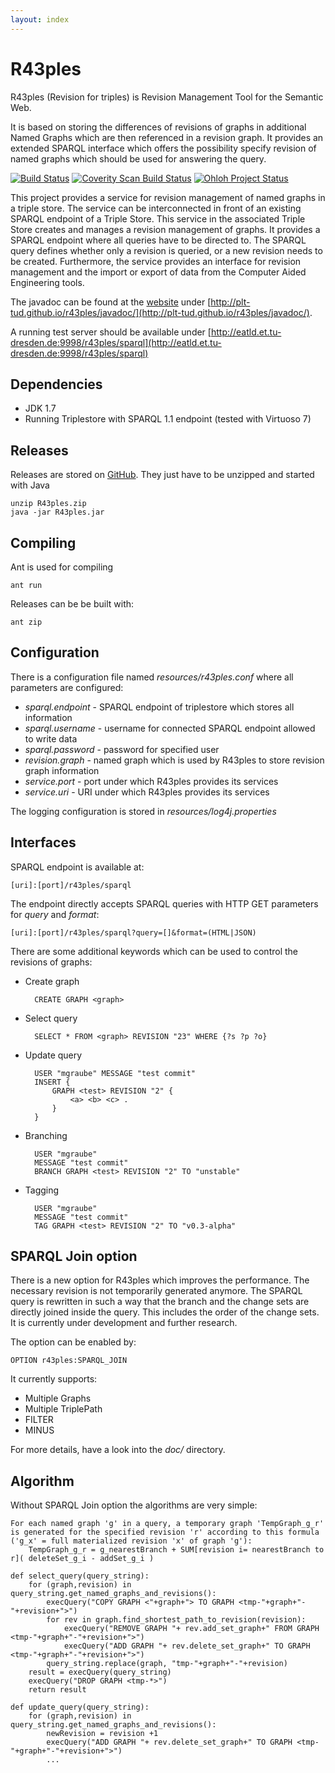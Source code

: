 ```yaml
---
layout: index
---
```


R43ples
=======

R43ples (Revision for triples) is Revision Management Tool for the Semantic Web.

It is based on storing the differences of revisions of graphs in additional Named Graphs which are then referenced in a revision graph. It provides an extended SPARQL interface which offers the possibility specify revision of named graphs which should be used for answering the query.

[![Build Status](https://travis-ci.org/plt-tud/r43ples.png?branch=master)](https://travis-ci.org/plt-tud/r43ples)
[![Coverity Scan Build Status](https://scan.coverity.com/projects/2125/badge.svg)](https://scan.coverity.com/projects/2125)
[![Ohloh Project Status](https://www.ohloh.net/p/r43ples/widgets/project_thin_badge.gif)](https://www.ohloh.net/p/r43ples)


This project provides a service for revision management of named graphs in a triple store.
The service can be interconnected in front of an existing SPARQL endpoint of a Triple Store. 
This service in the associated Triple Store creates and manages a revision management of graphs. 
It provides a SPARQL endpoint where all queries have to be directed to. 
The SPARQL query defines whether only a revision is queried, or a new revision needs to be created. 
Furthermore, the service provides an interface for revision management and the import or export of data from the Computer Aided Engineering tools.

The javadoc can be found at the [website](http://plt-tud.github.io/r43ples) under [http://plt-tud.github.io/r43ples/javadoc/](http://plt-tud.github.io/r43ples/javadoc/).

A running test server should be available under [http://eatld.et.tu-dresden.de:9998/r43ples/sparql](http://eatld.et.tu-dresden.de:9998/r43ples/sparql)

Dependencies
------------
* JDK 1.7
* Running Triplestore with SPARQL 1.1 endpoint (tested with Virtuoso 7)


Releases
--------
Releases are stored on [GitHub](https://github.com/plt-tud/r43ples/releases).
They just have to be unzipped and started with Java

	unzip R43ples.zip
    java -jar R43ples.jar
    
Compiling
---------
Ant is used for compiling

    ant run
    
Releases can be be built with:

    ant zip
    
    
Configuration
-------------
There is a configuration file named *resources/r43ples.conf* where all parameters are configured:

* *sparql.endpoint* - SPARQL endpoint of triplestore which stores all information
* *sparql.username* - username for connected SPARQL endpoint allowed to write data
* *sparql.password* - password for specified user
* *revision.graph* - named graph which is used by R43ples to store revision graph information
* *service.port* - port under which R43ples provides its services
* *service.uri* - URI under which R43ples provides its services

The logging configuration is stored in *resources/log4j.properties*


Interfaces
---------
SPARQL endpoint is available at:

    [uri]:[port]/r43ples/sparql

The endpoint directly accepts SPARQL queries with HTTP GET parameters for *query* and *format*: 

    [uri]:[port]/r43ples/sparql?query=[]&format=(HTML|JSON)

There are some additional keywords which can be used to control the revisions of graphs:

* Create graph

        CREATE GRAPH <graph>
        
* Select query

        SELECT * FROM <graph> REVISION "23" WHERE {?s ?p ?o}
        
* Update query

        USER "mgraube" MESSAGE "test commit" 
        INSERT {
            GRAPH <test> REVISION "2" {
                <a> <b> <c> .
            }
        }

* Branching

        USER "mgraube"
        MESSAGE "test commit"
        BRANCH GRAPH <test> REVISION "2" TO "unstable"
        
* Tagging

        USER "mgraube"
        MESSAGE "test commit"
        TAG GRAPH <test> REVISION "2" TO "v0.3-alpha"


SPARQL Join option
------------------
There is a new option for R43ples which improves the performance. The necessary revision is not temporarily generated anymore.
The SPARQL query is rewritten in such a way that the branch and the change sets are directly joined inside the query. This includes the order of the change sets.
It is currently under development and further research.

The option can be enabled by:

```
OPTION r43ples:SPARQL_JOIN
```

It currently supports:

* Multiple Graphs
* Multiple TriplePath
* FILTER
* MINUS

For more details, have a look into the *doc/* directory.


Algorithm
-----------
Without SPARQL Join option the algorithms are very simple:
    
```
For each named graph 'g' in a query, a temporary graph 'TempGraph_g_r' is generated for the specified revision 'r' according to this formula ('g_x' = full materialized revision 'x' of graph 'g'):
    TempGraph_g_r = g_nearestBranch + SUM[revision i= nearestBranch to r]( deleteSet_g_i - addSet_g_i )
```

```
def select_query(query_string):
    for (graph,revision) in query_string.get_named_graphs_and_revisions():   
        execQuery("COPY GRAPH <"+graph+"> TO GRAPH <tmp-"+graph+"-"+revision+">")
        for rev in graph.find_shortest_path_to_revision(revision):
            execQuery("REMOVE GRAPH "+ rev.add_set_graph+" FROM GRAPH <tmp-"+graph+"-"+revision+">")
            execQuery("ADD GRAPH "+ rev.delete_set_graph+" TO GRAPH <tmp-"+graph+"-"+revision+">")
        query_string.replace(graph, "tmp-"+graph+"-"+revision)
    result = execQuery(query_string)
    execQuery("DROP GRAPH <tmp-*>")
    return result
```
  
``` 
def update_query(query_string):
    for (graph,revision) in query_string.get_named_graphs_and_revisions():
        newRevision = revision +1
        execQuery("ADD GRAPH "+ rev.delete_set_graph+" TO GRAPH <tmp-"+graph+"-"+revision+">")
        ...
```
    
